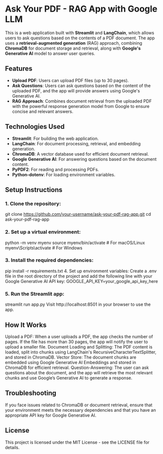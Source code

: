 # Ask Your PDF - RAG App with Google LLM

This is a web application built with **Streamlit** and **LangChain**, which allows users to ask questions based on the contents of a PDF document. The app uses a **retrieval-augmented generation** (RAG) approach, combining **ChromaDB** for document storage and retrieval, along with **Google's Generative AI** model to answer user queries.

## Features

- **Upload PDF**: Users can upload PDF files (up to 30 pages).
- **Ask Questions**: Users can ask questions based on the content of the uploaded PDF, and the app will provide answers using Google's Generative AI.
- **RAG Approach**: Combines document retrieval from the uploaded PDF with the powerful response generation model from Google to ensure concise and relevant answers.

## Technologies Used

- **Streamlit**: For building the web application.
- **LangChain**: For document processing, retrieval, and embedding generation.
- **ChromaDB**: A vector database used for efficient document retrieval.
- **Google Generative AI**: For answering questions based on the document content.
- **PyPDF2**: For reading and processing PDFs.
- **Python-dotenv**: For loading environment variables.

## Setup Instructions

### 1. Clone the repository:
git clone https://github.com/your-username/ask-your-pdf-rag-app.git
cd ask-your-pdf-rag-app

### 2. Set up a virtual environment:
python -m venv myenv
source myenv/bin/activate  # For macOS/Linux
myenv\Scripts\activate  # For Windows

### 3. Install the required dependencies:
pip install -r requirements.txt
4. Set up environment variables:
Create a .env file in the root directory of the project and add the following line with your Google Generative AI API key:
GOOGLE_API_KEY=your_google_api_key_here

### 5. Run the Streamlit app:
streamlit run app.py
Visit http://localhost:8501 in your browser to use the app.

## How It Works
Upload a PDF: When a user uploads a PDF, the app checks the number of pages. If the file has more than 30 pages, the app will notify the user to upload a smaller file.
Document Loading and Splitting: The PDF content is loaded, split into chunks using LangChain's RecursiveCharacterTextSplitter, and stored in ChromaDB.
Vector Store: The document chunks are embedded using Google Generative AI Embeddings and stored in ChromaDB for efficient retrieval.
Question-Answering: The user can ask questions about the document, and the app will retrieve the most relevant chunks and use Google’s Generative AI to generate a response.

## Troubleshooting
If you face issues related to ChromaDB or document retrieval, ensure that your environment meets the necessary dependencies and that you have an appropriate API key for Google Generative AI.

## License
This project is licensed under the MIT License - see the LICENSE file for details.
